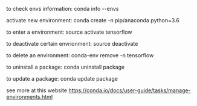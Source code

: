 to check envs information:
conda info --envs

activate new environment:
conda create -n <name> pip/anaconda python=3.6

to enter a environment:
source activate tensorflow

to deactivate certain envrionment:
source deactivate

to delete an environment:
conda-env remove -n tensorflow

to uninstall a package:
conda uninstall package

to update a package:
conda update package


see more at this website
https://conda.io/docs/user-guide/tasks/manage-environments.html

